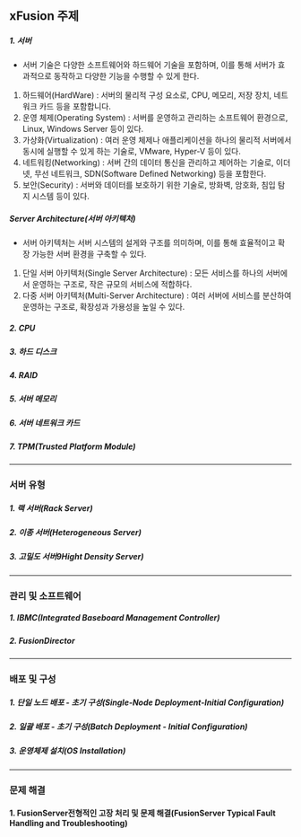## **xFusion 주제**

##### 1. 서버
- 서버 기술은 다양한 소프트웨어와 하드웨어 기술을 포함하며, 이를 통해 서버가 효과적으로 동작하고 다양한 기능을 수행할 수 있게 한다. 
1)  하드웨어(HardWare) : 서버의 물리적 구성 요소로, CPU, 메모리, 저장 장치, 네트워크 카드 등을 포함합니다.
2)  운영 체제(Operating System) : 서버를 운영하고 관리하는 소프트웨어 환경으로, Linux, Windows Server 등이 있다.
3)  가상화(Virtualization) : 여러 운영 체제나 애플리케이션을 하나의 물리적 서버에서 동시에 실행할 수 있게 하는 기술로,  VMware, Hyper-V 등이 있다.
4)  네트워킹(Networking) : 서버 간의 데이터 통신을 관리하고 제어하는 기술로, 이더넷, 무선 네트워크, SDN(Software Defined Networking) 등을 포함한다.
5)  보안(Security) : 서버와 데이터를 보호하기 위한 기술로, 방화벽, 암호화, 침입 탐지 시스템 등이 있다.

##### Server Architecture(서버 아키텍처) 
- 서버 아키텍처는 서버 시스템의 설게와 구조를 의미하며, 이를 통해 효율적이고 확장 가능한 서버 환경을 구축할 수 있다.
1) 단일 서버 아키텍처(Single Server Architecture) : 모든 서비스를 하나의 서버에서 운영하는 구조로, 작은 규모의 서비스에 적합하다.
2) 다중 서버 아키텍처(Multi-Server Architecture) : 여러 서버에 서비스를 분산하여 운영하는 구조로, 확장성과 가용성을 높일 수 있다.

##### 2. CPU
##### 3. 하드 디스크
##### 4. RAID
##### 5. 서버 메모리
##### 6. 서버 네트워크 카드
##### 7. TPM(Trusted Platform Module)


--- 
### **서버 유형**
##### 1. 랙 서버(Rack Server) 

##### 2. 이종 서버(Heterogeneous Server)

##### 3. 고밀도 서버9Hight Density Server) 

--- 
### **관리 및 소프트웨어**
##### 1. IBMC(Integrated Baseboard Management Controller)

##### 2. FusionDirector

--- 
### **배포 및 구성**
##### 1. 단일 노드 배포 - 초기 구성(Single-Node Deployment-Initial Configuration)

##### 2. 일괄 배포 - 초기 구성(Batch Deployment - Initial Configuration)

##### 3. 운영체제 설치(OS Installation)

---
### **문제 해결**
#### 1. FusionServer전형적인 고장 처리 및 문제 해결(FusionServer Typical Fault Handling and Troubleshooting)



